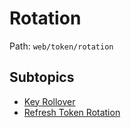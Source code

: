 # Rotation

Path: `web/token/rotation`

## Subtopics
- [Key Rollover](./key_rollover/README.md)
- [Refresh Token Rotation](./refresh_token_rotation/README.md)
